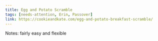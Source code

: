 ```yaml
---
title: Egg and Potato Scramble
tags: [needs-attention, Erin, Passover]
link: https://cookieandkate.com/egg-and-potato-breakfast-scramble/
---
```

Notes: fairly easy and flexible  

